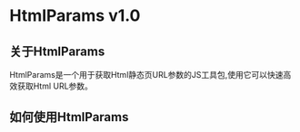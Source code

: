 HtmlParams v1.0
=====================
关于HtmlParams
---------
HtmlParams是一个用于获取Html静态页URL参数的JS工具包,使用它可以快速高效获取Html URL参数。



如何使用HtmlParams
---------
